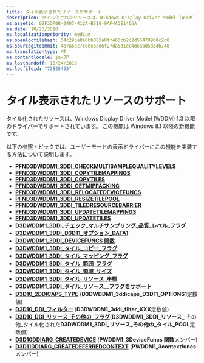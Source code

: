 ```yaml
---
title: タイル表示されたリソースのサポート
description: タイル化されたリソースは、Windows Display Driver Model (WDDM) 1.3 以降のドライバーでサポートされています。 この機能は Windows 8.1 以降の新機能です。
ms.assetid: 02F3DFB8-2407-412A-B518-9AF4A3E1466A
ms.date: 10/20/2018
ms.localizationpriority: medium
ms.openlocfilehash: 54c29ba8b6bb085a0ff466cb2c2d55470968c2d0
ms.sourcegitcommit: 4b7a6ac7c68e6ad6f27da5d1dc4deabd5d34b748
ms.translationtype: MT
ms.contentlocale: ja-JP
ms.lasthandoff: 10/24/2019
ms.locfileid: "72825453"
---
```

# <a name="tiled-resource-support"></a>タイル表示されたリソースのサポート


タイル化されたリソースは、Windows Display Driver Model (WDDM) 1.3 以降のドライバーでサポートされています。 この機能は Windows 8.1 以降の新機能です。

以下の参照トピックでは、ユーザーモードの表示ドライバーにこの機能を実装する方法について説明します。

* [**PFND3DWDDM1_3DDI_CHECKMULTISAMPLEQUALITYLEVELS**](https://docs.microsoft.com/windows-hardware/drivers/ddi/d3d10umddi/nc-d3d10umddi-pfnd3dwddm1_3ddi_checkmultisamplequalitylevels)
* [**PFND3DWDDM1_3DDI_COPYTILEMAPPINGS**](https://docs.microsoft.com/windows-hardware/drivers/ddi/d3d10umddi/nc-d3d10umddi-pfnd3dwddm1_3ddi_copytilemappings)
* [**PFND3DWDDM1_3DDI_COPYTILES**](https://docs.microsoft.com/windows-hardware/drivers/ddi/d3d10umddi/nc-d3d10umddi-pfnd3dwddm1_3ddi_copytiles)
* [**PFND3DWDDM1_3DDI_GETMIPPACKING**](https://docs.microsoft.com/windows-hardware/drivers/ddi/d3d10umddi/nc-d3d10umddi-pfnd3dwddm1_3ddi_getmippacking)
* [**PFND3DWDDM1_3DDI_RELOCATEDEVICEFUNCS**](https://docs.microsoft.com/windows-hardware/drivers/ddi/d3d10umddi/nc-d3d10umddi-pfnd3dwddm1_3ddi_relocatedevicefuncs)
* [**PFND3DWDDM1_3DDI_RESIZETILEPOOL**](https://docs.microsoft.com/windows-hardware/drivers/ddi/d3d10umddi/nc-d3d10umddi-pfnd3dwddm1_3ddi_resizetilepool)
* [**PFND3DWDDM1_3DDI_TILEDRESOURCEBARRIER**](https://docs.microsoft.com/windows-hardware/drivers/ddi/d3d10umddi/nc-d3d10umddi-pfnd3dwddm1_3ddi_tiledresourcebarrier)
* [**PFND3DWDDM1_3DDI_UPDATETILEMAPPINGS**](https://docs.microsoft.com/windows-hardware/drivers/ddi/d3d10umddi/nc-d3d10umddi-pfnd3dwddm1_3ddi_updatetilemappings)
* [**PFND3DWDDM1_3DDI_UPDATETILES**](https://docs.microsoft.com/windows-hardware/drivers/ddi/d3d10umddi/nc-d3d10umddi-pfnd3dwddm1_3ddi_updatetiles)
* [**D3DWDDM1\_3DDI\_チェック\_マルチサンプリング\_品質\_レベル\_フラグ**](https://docs.microsoft.com/windows-hardware/drivers/ddi/d3d10umddi/ne-d3d10umddi-d3dwddm1_3ddi_check_multisample_quality_levels_flag)
* [**D3DWDDM1\_3DDI\_D3D11\_オプション\_DATA1**](https://docs.microsoft.com/windows-hardware/drivers/ddi/d3d10umddi/ns-d3d10umddi-d3dwddm1_3ddi_d3d11_options_data1)
* [**D3DWDDM1\_3DDI\_DEVICEFUNCS 関数**](https://docs.microsoft.com/windows-hardware/drivers/ddi/d3d10umddi/ns-d3d10umddi-d3dwddm1_3ddi_devicefuncs)
* [**D3DWDDM1\_3DDI\_タイル\_コピー\_フラグ**](https://docs.microsoft.com/windows-hardware/drivers/ddi/d3d10umddi/ne-d3d10umddi-d3dwddm1_3ddi_tile_copy_flag)
* [**D3DWDDM1\_3DDI\_タイル\_マッピング\_フラグ**](https://docs.microsoft.com/windows-hardware/drivers/ddi/d3d10umddi/ne-d3d10umddi-d3dwddm1_3ddi_tile_mapping_flag)
* [**D3DWDDM1\_3DDI\_タイル\_範囲\_フラグ**](https://docs.microsoft.com/windows-hardware/drivers/ddi/d3d10umddi/ne-d3d10umddi-d3dwddm1_3ddi_tile_range_flag)
* [**D3DWDDM1\_3DDI\_タイル\_領域\_サイズ**](https://docs.microsoft.com/windows-hardware/drivers/ddi/d3d10umddi/ns-d3d10umddi-d3dwddm1_3ddi_tile_region_size)
* [**D3DWDDM1\_3DDI\_タイル\_リソース\_座標**](https://docs.microsoft.com/windows-hardware/drivers/ddi/d3d10umddi/ns-d3d10umddi-d3dwddm1_3ddi_tiled_resource_coordinate)
* [**D3DWDDM1\_3DDI\_タイル\_リソース\_\_フラグをサポート**](https://docs.microsoft.com/windows-hardware/drivers/ddi/d3d10umddi/ne-d3d10umddi-d3dwddm1_3ddi_tiled_resources_support_flag)
* [**D3D10\_2DDICAPS\_TYPE**](https://docs.microsoft.com/windows-hardware/drivers/ddi/d3d10umddi/ne-d3d10umddi-d3d10_2ddicaps_type) (**D3DWDDM1\_3ddicaps\_D3D11\_OPTIONS1**定数値)
* [**D3D10\_DDI\_フィルター**](https://docs.microsoft.com/windows-hardware/drivers/ddi/d3d10umddi/ne-d3d10umddi-d3d10_ddi_filter) (**D3DWDDM1\_3ddi\_filter\_XXX**定数値)
* [**D3D10\_DDI\_リソース\_その他の\_フラグ**](https://docs.microsoft.com/windows-hardware/drivers/ddi/d3d10umddi/ne-d3d10umddi-d3d10_ddi_resource_misc_flag)(**D3DWDDM1\_3DDI\_リソース\_** その他\_タイル化された**D3DWDDM1\_3DDI\_リソース\_その他の\_タイル\_POOL**定数値)
* [**D3D10DDIARG\_CREATEDEVICE**](https://docs.microsoft.com/windows-hardware/drivers/ddi/d3d10umddi/ns-d3d10umddi-d3d10ddiarg_createdevice) (**PWDDM1\_3DeviceFuncs 関数**メンバー)
* [**D3D11DDIARG\_CREATEDEFERREDCONTEXT**](https://docs.microsoft.com/windows-hardware/drivers/ddi/d3d10umddi/ns-d3d10umddi-d3d11ddiarg_createdeferredcontext) (**PWDDM1\_3contextfuncs**メンバー)

 

 





